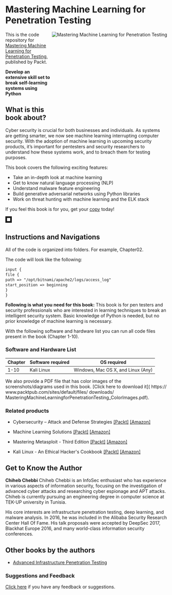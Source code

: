 # Mastering Machine Learning for Penetration Testing

<a href="https://www.packtpub.com/networking-and-servers/mastering-machine-learning-penetration-testing?utm_source=github&utm_medium=repository&utm_campaign=9781788997409"><img src="https://dz13w8afd47il.cloudfront.net/sites/default/files/imagecache/ppv4_main_book_cover/B10116.png" alt="Mastering Machine Learning for Penetration Testing" height="256px" align="right"></a>

This is the code repository for [Mastering Machine Learning for Penetration Testing](https://www.packtpub.com/networking-and-servers/mastering-machine-learning-penetration-testing?utm_source=github&utm_medium=repository&utm_campaign=9781788997409), published by Packt.

**Develop an extensive skill set to break self-learning systems using Python**

## What is this book about?

Cyber security is crucial for both businesses and individuals. As systems are getting smarter, we now see machine learning interrupting computer security. With the adoption of machine learning in upcoming security products, it’s important for pentesters and security researchers to understand how these systems work, and to breach them for testing purposes.

This book covers the following exciting features:
* Take an in-depth look at machine learning
* Get to know natural language processing (NLP)
* Understand malware feature engineering
* Build generative adversarial networks using Python libraries
* Work on threat hunting with machine learning and the ELK stack

If you feel this book is for you, get your [copy](https://www.amazon.com/dp/1788997409) today!

<a href="https://www.packtpub.com/?utm_source=github&utm_medium=banner&utm_campaign=GitHubBanner"><img src="https://raw.githubusercontent.com/PacktPublishing/GitHub/master/GitHub.png" 
alt="https://www.packtpub.com/" border="5" /></a>


## Instructions and Navigations
All of the code is organized into folders. For example, Chapter02.

The code will look like the following:
```
input {
file {
path => "/opt/bitnami/apache2/logs/access_log"
start_position => beginning
}
}
```

**Following is what you need for this book:**
This book is for pen testers and security professionals who are interested in learning techniques to break an intelligent security system. Basic knowledge of Python is needed, but no prior knowledge of machine learning is necessary.

With the following software and hardware list you can run all code files present in the book (Chapter 1-10).

### Software and Hardware List

| Chapter  | Software required                   | OS required                        |
| -------- | ------------------------------------| -----------------------------------|
| 1-10     | Kali Linux                          | Windows, Mac OS X, and Linux (Any) |


We also provide a PDF file that has color images of the screenshots/diagrams used in this book. [Click here to download it]( https:/​/​www.​packtpub.​com/​sites/​default/​files/
downloads/​MasteringMachineLearningforPenetrationTesting_​ColorImages.​pdf).

### Related products 
* Cybersecurity – Attack and Defense Strategies [[Packt]](https://www.packtpub.com/networking-and-servers/cybersecurity-attack-and-defense-strategies?utm_source=github&utm_medium=repository&utm_campaign=9781788475297) [[Amazon]](https://www.amazon.com/dp/1788475291)

* Machine Learning Solutions [[Packt]](https://www.packtpub.com/big-data-and-business-intelligence/machine-learning-solutions?utm_source=github&utm_medium=repository&utm_campaign=9781788390040) [[Amazon]](https://www.amazon.com/dp/1788390040)

* Mastering Metasploit - Third Edition [[Packt]](https://www.packtpub.com/networking-and-servers/mastering-metasploit-third-edition?utm_source=github&utm_medium=repository&utm_campaign=9781788990615) [[Amazon]](https://www.amazon.com/dp/1788990617)

* Kali Linux - An Ethical Hacker's Cookbook [[Packt]](https://www.packtpub.com/networking-and-servers/kali-linux-ethical-hackers-cookbook?utm_source=github&utm_medium=repository&utm_campaign=9781787121829) [[Amazon]](https://www.amazon.com/dp/1787121828)

## Get to Know the Author
**Chiheb Chebbi**
Chiheb Chebbi is an InfoSec enthusiast who has experience in various aspects of information security, focusing on the investigation of advanced cyber attacks and researching cyber espionage and APT attacks. Chiheb is currently pursuing an engineering degree in computer science at TEK-UP university in Tunisia.

His core interests are infrastructure penetration testing, deep learning, and malware analysis. In 2016, he was included in the Alibaba Security Research Center Hall Of Fame. His talk proposals were accepted by DeepSec 2017, Blackhat Europe 2016, and many world-class information security conferences.




## Other books by the authors
* [Advanced Infrastructure Penetration Testing](https://www.packtpub.com/networking-and-servers/advanced-infrastructure-penetration-testing?utm_source=github&utm_medium=repository&utm_campaign=9781788624480)


### Suggestions and Feedback
[Click here](https://docs.google.com/forms/d/e/1FAIpQLSdy7dATC6QmEL81FIUuymZ0Wy9vH1jHkvpY57OiMeKGqib_Ow/viewform) if you have any feedback or suggestions.

